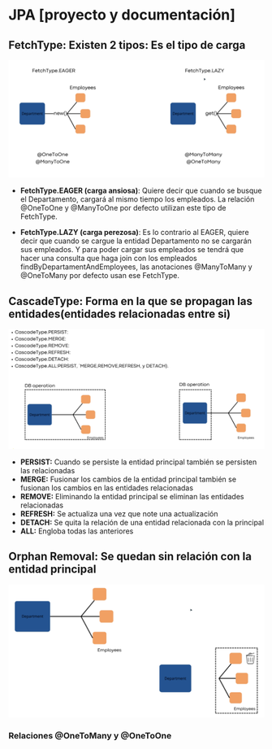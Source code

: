 # JPA [proyecto y documentación]


## FetchType: Existen 2 tipos: Es el tipo de carga 
![FetchType.png](src/main/resources/images/FetchType.png)


-   **FetchType.EAGER (carga ansiosa)**: Quiere decir que cuando se busque el Departamento, cargará al mismo tiempo  los empleados. La relación @OneToOne y @ManyToOne por defecto utilizan este tipo de FetchType.

-   **FetchType.LAZY (carga perezosa)**: Es lo contrario al EAGER, quiere decir que cuando se cargue la entidad Departamento no se cargarán sus empleados. Y para poder cargar sus empleados se tendrá que hacer una consulta que haga join con los empleados findByDepartamentAndEmployees, las anotaciones @ManyToMany y @OneToMany por defecto usan ese FetchType. 

## CascadeType: Forma en la que se propagan las entidades(entidades relacionadas entre si)
![CascadeType.png](src/main/resources/images/CascadeType.png)

- **PERSIST:** Cuando se persiste la entidad principal también se persisten las relacionadas
- **MERGE:** Fusionar los cambios de la entidad principal también se fusionan los cambios en las entidades relacionadas
- **REMOVE:** Eliminando la entidad principal se eliminan las entidades relacionadas
- **REFRESH:** Se actualiza una vez que note una actualización
- **DETACH:** Se quita la relación de una entidad relacionada con la principal
- **ALL:** Engloba todas las anteriores


## Orphan Removal: Se quedan sin relación con la entidad principal
![OrphanRemoval.png](src/main/resources/images/OrphanRemoval.png)

### Relaciones @OneToMany y @OneToOne